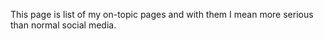 <!DOCTYPE html>
<html>
<head>
<meta charset="UTF-8" />
<!-- <meta http-equiv="refresh" content="60" /> -->
<meta name="description" content="Links to on-topic pages which I use." />
<!-- <meta name="keywords" content="" /> -->
<meta name="author" content="Mikaela Suomalainen" />
<link rel="canonical" href="https://mkaysi.github.io/pages/on-topic.html">
<title>On-topic pages</title>
<link rel="stylesheet" type="text/css" href="../css.css" />
</head>
<body>

This page is list of my on-topic pages and with them I mean more serious 
than normal social media.


</body>
<script>
  (function(i,s,o,g,r,a,m){i['GoogleAnalyticsObject']=r;i[r]=i[r]||function(){
    (i[r].q=i[r].q||[]).push(arguments)},i[r].l=1*new Date();a=s.createElement(o),
      m=s.getElementsByTagName(o)[0];a.async=1;a.src=g;m.parentNode.insertBefore(a,m)
        })(window,document,'script','//www.google-analytics.com/analytics.js','ga');

          ga('create', 'UA-40171169-1', 'mkaysi.github.io');
            ga('send', 'pageview');

            </script>
</html>
<!-- vim : set ft=markdown-->
